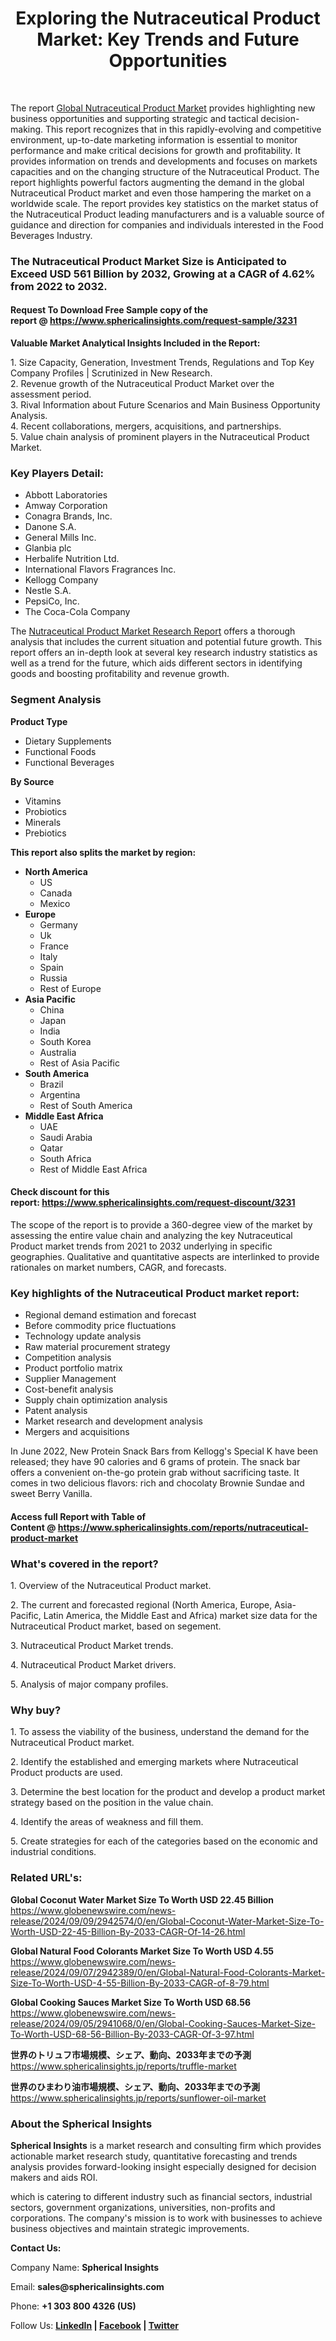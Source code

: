 <h1 style="text-align: center;">Exploring the Nutraceutical Product Market: Key Trends and Future Opportunities</h1>
<p>&nbsp;</p>
<p>The report&nbsp;<a href="https://vishalbharat.in/read-blog/Global%20Coconut%20Water%20Market%20Size%20To%20Worth%20USD%2022.45%20Billion%20https://www.globenewswire.com/news-release/2024/09/09/2942574/0/en/Global-Coconut-Water-Market-Size-To-Worth-USD-22-45-Billion-By-2033-CAGR-Of-14-26.html%20%20Global%20Natural%20Food%20Colorants%20Market%20Size%20To%20Worth%20USD%204.55%20https://www.globenewswire.com/news-release/2024/09/07/2942389/0/en/Global-Natural-Food-Colorants-Market-Size-To-Worth-USD-4-55-Billion-By-2033-CAGR-of-8-79.html%20%20Global%20Cooking%20Sauces%20Market%20Size%20To%20Worth%20USD%2068.56%20https://www.globenewswire.com/news-release/2024/09/05/2941068/0/en/Global-Cooking-Sauces-Market-Size-To-Worth-USD-68-56-Billion-By-2033-CAGR-Of-3-97.html%20%20%E4%B8%96%E7%95%8C%E3%81%AE%E3%83%88%E3%83%AA%E3%83%A5%E3%83%95%E5%B8%82%E5%A0%B4%E8%A6%8F%E6%A8%A1%E3%80%81%E3%82%B7%E3%82%A7%E3%82%A2%E3%80%81%E5%8B%95%E5%90%91%E3%80%812033%E5%B9%B4%E3%81%BE%E3%81%A7%E3%81%AE%E4%BA%88%E6%B8%AC%20https://www.sphericalinsights.jp/reports/truffle-market%20%20%E4%B8%96%E7%95%8C%E3%81%AE%E3%81%B2%E3%81%BE%E3%82%8F%E3%82%8A%E6%B2%B9%E5%B8%82%E5%A0%B4%E8%A6%8F%E6%A8%A1%E3%80%81%E3%82%B7%E3%82%A7%E3%82%A2%E3%80%81%E5%8B%95%E5%90%91%E3%80%812033%E5%B9%B4%E3%81%BE%E3%81%A7%E3%81%AE%E4%BA%88%E6%B8%AC%20https://www.sphericalinsights.jp/reports/sunflower-oil-market" target="_blank" rel="noopener noreferrer">Global Nutraceutical Product Market</a>&nbsp;provides highlighting new business opportunities and supporting strategic and tactical decision-making. This report recognizes that in this rapidly-evolving and competitive environment, up-to-date marketing information is essential to monitor performance and make critical decisions for growth and profitability. It provides information on trends and developments and focuses on markets capacities and on the changing structure of the Nutraceutical Product. The report highlights powerful factors augmenting the demand in the global Nutraceutical Product market and even those hampering the market on a worldwide scale. The report provides key statistics on the market status of the Nutraceutical Product leading manufacturers and is a valuable source of guidance and direction for companies and individuals interested in the Food Beverages Industry.</p>
<h3>The Nutraceutical Product Market Size is Anticipated to Exceed USD 561 Billion by 2032, Growing at a CAGR of 4.62% from 2022 to 2032.</h3>
<h4>Request To Download Free Sample copy of the report&nbsp;@&nbsp;<a href="https://www.sphericalinsights.com/request-sample/3231" target="_blank" rel="noopener noreferrer">https://www.sphericalinsights.com/request-sample/3231</a></h4>
<p><strong>Valuable Market Analytical Insights Included in the Report:</strong></p>
<p>1. Size Capacity, Generation, Investment Trends, Regulations and Top Key Company Profiles | Scrutinized in New Research.<br />2. Revenue growth of the Nutraceutical Product Market over the assessment period.<br />3. Rival Information about Future Scenarios and Main Business Opportunity Analysis.<br />4. Recent collaborations, mergers, acquisitions, and partnerships.<br />5. Value chain analysis of prominent players in the Nutraceutical Product Market.</p>
<h3><strong>Key Players Detail:</strong></h3>
<ul>
<li>Abbott Laboratories</li>
<li>Amway Corporation</li>
<li>Conagra Brands, Inc.</li>
<li>Danone S.A.</li>
<li>General Mills Inc.</li>
<li>Glanbia plc</li>
<li>Herbalife Nutrition Ltd.</li>
<li>International Flavors Fragrances Inc.</li>
<li>Kellogg Company</li>
<li>Nestle S.A.</li>
<li>PepsiCo, Inc.</li>
<li>The Coca-Cola Company</li>
</ul>
<p>The&nbsp;<a href="https://www.sphericalinsights.com/reports/nutraceutical-product-market" target="_blank" rel="noopener noreferrer">Nutraceutical Product Market Research Report</a>&nbsp;offers a thorough analysis that includes the current situation and potential future growth. This report offers an in-depth look at several key research industry statistics as well as a trend for the future, which aids different sectors in identifying goods and boosting profitability and revenue growth.</p>
<h3><strong>Segment Analysis</strong></h3>
<p><strong>Product Type</strong></p>
<ul>
<li>Dietary Supplements</li>
<li>Functional Foods</li>
<li>Functional Beverages</li>
</ul>
<p><strong>By Source</strong></p>
<ul>
<li>Vitamins</li>
<li>Probiotics</li>
<li>Minerals</li>
<li>Prebiotics</li>
</ul>
<p><strong>This report also splits the market by region:</strong></p>
<ul>
<li><strong>North America</strong>
<ul>
<li>US</li>
<li>Canada</li>
<li>Mexico</li>
</ul>
</li>
<li><strong>Europe</strong>
<ul>
<li>Germany</li>
<li>Uk</li>
<li>France</li>
<li>Italy</li>
<li>Spain</li>
<li>Russia</li>
<li>Rest of Europe</li>
</ul>
</li>
<li><strong>Asia Pacific</strong>
<ul>
<li>China</li>
<li>Japan</li>
<li>India</li>
<li>South Korea</li>
<li>Australia</li>
<li>Rest of Asia Pacific</li>
</ul>
</li>
<li><strong>South America</strong>
<ul>
<li>Brazil</li>
<li>Argentina</li>
<li>Rest of South America</li>
</ul>
</li>
<li><strong>Middle East Africa</strong>
<ul>
<li>UAE</li>
<li>Saudi Arabia</li>
<li>Qatar</li>
<li>South Africa</li>
<li>Rest of Middle East Africa</li>
</ul>
</li>
</ul>
<h4>Check discount for this report:&nbsp;<a href="https://www.sphericalinsights.com/request-discount/3231" target="_blank" rel="noopener noreferrer">https://www.sphericalinsights.com/request-discount/3231</a></h4>
<p>The scope of the report is to provide a 360-degree view of the market by assessing the entire value chain and analyzing the key Nutraceutical Product market trends from 2021 to 2032 underlying in specific geographies. Qualitative and quantitative aspects are interlinked to provide rationales on market numbers, CAGR, and forecasts.</p>
<h3><strong>Key highlights of the Nutraceutical Product market report:</strong></h3>
<ul>
<li>Regional demand estimation and forecast</li>
<li>Before commodity price fluctuations</li>
<li>Technology update analysis</li>
<li>Raw material procurement strategy</li>
<li>Competition analysis</li>
<li>Product portfolio matrix</li>
<li>Supplier Management</li>
<li>Cost-benefit analysis</li>
<li>Supply chain optimization analysis</li>
<li>Patent analysis</li>
<li>Market research and development analysis</li>
<li>Mergers and acquisitions</li>
</ul>
<p>In June 2022, New Protein Snack Bars from Kellogg's Special K have been released; they have 90 calories and 6 grams of protein. The snack bar offers a convenient on-the-go protein grab without sacrificing taste. It comes in two delicious flavors: rich and chocolaty Brownie Sundae and sweet Berry Vanilla.</p>
<h4>Access full Report with Table of Content&nbsp;@&nbsp;<a href="https://vishalbharat.in/read-blog/Global%20Coconut%20Water%20Market%20Size%20To%20Worth%20USD%2022.45%20Billion%20https://www.globenewswire.com/news-release/2024/09/09/2942574/0/en/Global-Coconut-Water-Market-Size-To-Worth-USD-22-45-Billion-By-2033-CAGR-Of-14-26.html%20%20Global%20Natural%20Food%20Colorants%20Market%20Size%20To%20Worth%20USD%204.55%20https://www.globenewswire.com/news-release/2024/09/07/2942389/0/en/Global-Natural-Food-Colorants-Market-Size-To-Worth-USD-4-55-Billion-By-2033-CAGR-of-8-79.html%20%20Global%20Cooking%20Sauces%20Market%20Size%20To%20Worth%20USD%2068.56%20https://www.globenewswire.com/news-release/2024/09/05/2941068/0/en/Global-Cooking-Sauces-Market-Size-To-Worth-USD-68-56-Billion-By-2033-CAGR-Of-3-97.html%20%20%E4%B8%96%E7%95%8C%E3%81%AE%E3%83%88%E3%83%AA%E3%83%A5%E3%83%95%E5%B8%82%E5%A0%B4%E8%A6%8F%E6%A8%A1%E3%80%81%E3%82%B7%E3%82%A7%E3%82%A2%E3%80%81%E5%8B%95%E5%90%91%E3%80%812033%E5%B9%B4%E3%81%BE%E3%81%A7%E3%81%AE%E4%BA%88%E6%B8%AC%20https://www.sphericalinsights.jp/reports/truffle-market%20%20%E4%B8%96%E7%95%8C%E3%81%AE%E3%81%B2%E3%81%BE%E3%82%8F%E3%82%8A%E6%B2%B9%E5%B8%82%E5%A0%B4%E8%A6%8F%E6%A8%A1%E3%80%81%E3%82%B7%E3%82%A7%E3%82%A2%E3%80%81%E5%8B%95%E5%90%91%E3%80%812033%E5%B9%B4%E3%81%BE%E3%81%A7%E3%81%AE%E4%BA%88%E6%B8%AC%20https://www.sphericalinsights.jp/reports/sunflower-oil-market" target="_blank" rel="noopener noreferrer">https://www.sphericalinsights.com/reports/nutraceutical-product-market</a></h4>
<h3><strong>What's covered in the report?</strong></h3>
<p>1. Overview of the Nutraceutical Product market.</p>
<p>2. The current and forecasted regional (North America, Europe, Asia-Pacific, Latin America, the Middle East and Africa) market size data for the Nutraceutical Product market, based on segement.</p>
<p>3. Nutraceutical Product Market trends.</p>
<p>4. Nutraceutical Product Market drivers.</p>
<p>5. Analysis of major company profiles.</p>
<h3><strong>Why buy?</strong></h3>
<p>1. To assess the viability of the business, understand the demand for the Nutraceutical Product market.</p>
<p>2. Identify the established and emerging markets where Nutraceutical Product products are used.</p>
<p>3. Determine the best location for the product and develop a product market strategy based on the position in the value chain.</p>
<p>4. Identify the areas of weakness and fill them.</p>
<p>5. Create strategies for each of the categories based on the economic and industrial conditions.</p>
<h3><strong>Related URL's:</strong></h3>
<p><strong>Global Coconut Water Market Size To Worth USD 22.45 Billion</strong><br /><a href="https://www.globenewswire.com/news-release/2024/09/09/2942574/0/en/Global-Coconut-Water-Market-Size-To-Worth-USD-22-45-Billion-By-2033-CAGR-Of-14-26.html" rel="nofollow">https://www.globenewswire.com/news-release/2024/09/09/2942574/0/en/Global-Coconut-Water-Market-Size-To-Worth-USD-22-45-Billion-By-2033-CAGR-Of-14-26.html</a>&nbsp;</p>
<p><strong>Global Natural Food Colorants Market Size To Worth USD 4.55</strong><br /><a href="https://www.globenewswire.com/news-release/2024/09/07/2942389/0/en/Global-Natural-Food-Colorants-Market-Size-To-Worth-USD-4-55-Billion-By-2033-CAGR-of-8-79.html" rel="nofollow">https://www.globenewswire.com/news-release/2024/09/07/2942389/0/en/Global-Natural-Food-Colorants-Market-Size-To-Worth-USD-4-55-Billion-By-2033-CAGR-of-8-79.html</a>&nbsp;</p>
<p><strong>Global Cooking Sauces Market Size To Worth USD 68.56</strong><br /><a href="https://www.globenewswire.com/news-release/2024/09/05/2941068/0/en/Global-Cooking-Sauces-Market-Size-To-Worth-USD-68-56-Billion-By-2033-CAGR-Of-3-97.html" rel="nofollow">https://www.globenewswire.com/news-release/2024/09/05/2941068/0/en/Global-Cooking-Sauces-Market-Size-To-Worth-USD-68-56-Billion-By-2033-CAGR-Of-3-97.html</a>&nbsp;</p>
<p><strong>世界のトリュフ市場規模、シェア、動向、2033年までの予測</strong><br /><a href="https://www.sphericalinsights.jp/reports/truffle-market" rel="nofollow">https://www.sphericalinsights.jp/reports/truffle-market</a>&nbsp;</p>
<p><strong>世界のひまわり油市場規模、シェア、動向、2033年までの予測</strong><br /><a href="https://www.sphericalinsights.jp/reports/sunflower-oil-market" rel="nofollow">https://www.sphericalinsights.jp/reports/sunflower-oil-market</a>&nbsp;</p>
<h3><strong>About the Spherical Insights</strong></h3>
<p><strong>Spherical Insights</strong>&nbsp;is a market research and consulting firm which provides actionable market research study, quantitative forecasting and trends analysis provides forward-looking insight especially designed for decision makers and aids ROI.</p>
<p>which is catering to different industry such as financial sectors, industrial sectors, government organizations, universities, non-profits and corporations. The company's mission is to work with businesses to achieve business objectives and maintain strategic improvements.</p>
<p><strong>Contact Us:</strong></p>
<p>Company Name:&nbsp;<strong>Spherical Insights</strong></p>
<p>Email:&nbsp;<strong>sales@sphericalinsights.com</strong></p>
<p>Phone:&nbsp;<strong>+1 303 800 4326 (US)</strong></p>
<p>Follow Us:&nbsp;<strong><a href="https://www.linkedin.com/company/spherical-insight/" rel="nofollow"><u>LinkedIn</u></a>&nbsp;|&nbsp;<a href="https://www.facebook.com/sphericalinsights22" rel="nofollow"><u>Facebook</u></a>&nbsp;|&nbsp;<a href="https://twitter.com/SInsights_US" rel="nofollow"><u>Twitter</u></a></strong></p>
